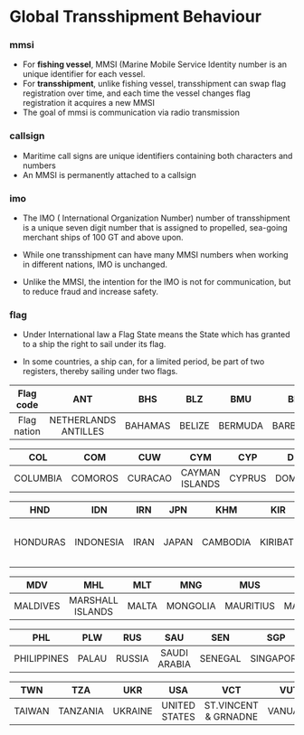 
# Global Transshipment Behaviour

### mmsi 
* For **fishing vessel**, MMSI (Marine Mobile Service Identity number is an unique identifier for each vessel.
* For **transshipment**, unlike fishing vessel, transshipment can swap flag registration over time, and each time the vessel changes flag registration it acquires a new MMSI
* The goal of mmsi is communication via radio transmission

### callsign
* Maritime call signs are unique identifiers containing both characters and numbers
* An MMSI is permanently attached to a callsign

### imo
* The IMO ( International Organization Number) number of transshipment is a unique seven digit number that is assigned to propelled, sea-going merchant ships of 100 GT and above upon.

* While one transshipment can have many MMSI numbers when working in different nations, IMO is unchanged.
* Unlike the MMSI, the intention for the IMO is not for communication, but to reduce fraud and increase safety.

### flag
* Under International law a Flag State means the State which has granted to a ship the right to sail under its flag.

* In some countries, a ship can, for a limited period, be part of two registers, thereby sailing under two flags.


| Flag code | ANT| BHS |BLZ| BMU|BRB|CAN|CHL|CHN|COK|
| :---: | :---: | :---: | :---: | :---: | :---: | :---: | :---: | :---: |:---: |
| Flag nation| NETHERLANDS ANTILLES| BAHAMAS|BELIZE|BERMUDA|BARBADOS|CANADA|CHILE|REPUBLIC OF CHINA|COOK ISLANDS

  COL| COM |CUW| CYM |CYP | DMA | ESP| FJI |FRO | FSM| GHA
| :---: | :---: | :---: | :---: | :---: | :---: | :---: | :---: | :---: | :---: | :---:
| COLUMBIA| COMOROS|CURACAO|CAYMAN ISLANDS|CYPRUS| DOMINICA | SPAIN| FIJI| FAROE ISLAND| MICRONESIA| GHANA

|HND| IDN |IRN | JPN | KHM| KIR |KNA| KOR| LBR |LTU| MDA
| :---: | :---: | :---: | :---: | :---: | :---: | :---:  | :---: | :---: | :---: | :---: 
|HONDURAS|INDONESIA|IRAN| JAPAN | CAMBODIA| KIRIBATI| SAINT KITTS AND NEVIS| SOUTH KOREA| LIBERIA|LITHUANIA|MODOLVA

|MDV | MHL | MLT| MNG |MUS | MYS| NIU |NLD| NOR |PAN 
| :---: | :---: | :---: | :---: | :---: | :---: | :---: | :---: | :---: | :---:  
|MALDIVES| MARSHALL ISLANDS | MALTA| MONGOLIA| MAURITIUS|MALAYSIA| NIUE|NETHERLANDS|NORWAY|PANAMA

 | PHL| PLW| RUS |SAU|SEN|SGP|SLE| SYC| TGO | THA
| :---: | :---: | :---: | :---: | :---: | :---: | :---: | :---: | :---: | :---: 
| PHILIPPINES| PALAU| RUSSIA| SAUDI ARABIA|SENEGAL|SINGAPORE|SIERRA LEONE|SEYCHELLESS|TOTO|THAILAND

|TWN|TZA|UKR|USA|VCT|VUT|
| :---:| :---:| :---:| :---:| :---:| :---:
|TAIWAN|TANZANIA|UKRAINE|UNITED STATES|ST.VINCENT & GRNADNE|VANUATU
